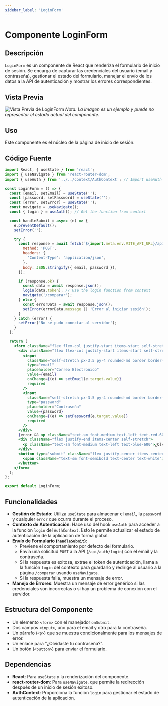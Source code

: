 ```yaml
---
sidebar_label: 'LoginForm'
---
```


# Componente LoginForm

## Descripción

`LoginForm` es un componente de React que renderiza el formulario de inicio de sesión. Se encarga de capturar las credenciales del usuario (email y contraseña), gestionar el estado del formulario, manejar el envío de los datos a la API de autenticación y mostrar los errores correspondientes.

## Vista Previa

![Vista Previa de LoginForm](https://i.imgur.com/EjemploDeImagen.png) 
*Nota: La imagen es un ejemplo y puede no representar el estado actual del componente.*

## Uso

Este componente es el núcleo de la página de inicio de sesión.
## Código Fuente

```jsx
import React, { useState } from 'react';
import { useNavigate } from 'react-router-dom';
import { useAuth } from '../../context/AuthContext'; // Import useAuth

const LoginForm = () => {
  const [email, setEmail] = useState('');
  const [password, setPassword] = useState('');
  const [error, setError] = useState('');
  const navigate = useNavigate();
  const { login } = useAuth(); // Get the function from context

  const handleSubmit = async (e) => {
    e.preventDefault();
    setError('');

    try {
      const response = await fetch(`${import.meta.env.VITE_API_URL}/api/auth/login`, {
        method: 'POST',
        headers: {
          'Content-Type': 'application/json',
        },
        body: JSON.stringify({ email, password }),
      });

      if (response.ok) {
        const data = await response.json();
        login(data.token); // Use the login function from context
        navigate('/comparar');
      } else {
        const errorData = await response.json();
        setError(errorData.message || 'Error al iniciar sesión');
      }
    } catch (error) {
      setError('No se pudo conectar al servidor');
    }
  };

  return (
    <form className="flex flex-col justify-start items-start self-stretch flex-grow-0 flex-shrink-0 gap-6" onSubmit={handleSubmit}>
      <div className="flex flex-col justify-start items-start self-stretch flex-grow-0 flex-shrink-0 gap-4">
        <input
          className="self-stretch px-3.5 py-4 rounded-md border border-gray-300"
          type="email"
          placeholder="Correo Electronico"
          value={email}
          onChange={(e) => setEmail(e.target.value)}
          required
        />
        <input
          className="self-stretch px-3.5 py-4 rounded-md border border-gray-300"
          type="password"
          placeholder="Contraseña"
          value={password}
          onChange={(e) => setPassword(e.target.value)}
          required
        />
      </div>
      {error && <p className="text-sm font-medium text-left text-red-600">Contraseña incorrecta o usuario no registrado.</p>}
      <div className="flex justify-end items-center self-stretch">
        <p className="text-sm font-medium text-left text-blue-600">¿Olvidaste tu contraseña?</p>
      </div>
      <button type="submit" className="flex justify-center items-center self-stretch px-4 py-3 rounded-md bg-blue-600">
        <span className="text-sm font-semibold text-center text-white">iniciar sesión</span>
      </button>
    </form>
  );
};

export default LoginForm;
```

## Funcionalidades

- **Gestión de Estado**: Utiliza `useState` para almacenar el `email`, la `password` y cualquier `error` que ocurra durante el proceso.
- **Contexto de Autenticación**: Hace uso del hook `useAuth` para acceder a la función `login` del `AuthContext`. Esto le permite actualizar el estado de autenticación de la aplicación de forma global.
- **Envío de Formulario (`handleSubmit`)**: 
  - Previene el comportamiento por defecto del formulario.
  - Envía una solicitud `POST` a la API (`/api/auth/login`) con el email y la contraseña.
  - Si la respuesta es exitosa, extrae el token de autenticación, llama a la función `login` del contexto para guardarlo y redirige al usuario a la página `/comparar` usando `useNavigate`.
  - Si la respuesta falla, muestra un mensaje de error.
- **Manejo de Errores**: Muestra un mensaje de error genérico si las credenciales son incorrectas o si hay un problema de conexión con el servidor.

## Estructura del Componente

- Un elemento `<form>` con el manejador `onSubmit`.
- Dos campos `<input>`, uno para el email y otro para la contraseña.
- Un párrafo (`<p>`) que se muestra condicionalmente para los mensajes de error.
- Un enlace para "¿Olvidaste tu contraseña?".
- Un botón (`<button>`) para enviar el formulario.

## Dependencias

- **React**: Para `useState` y la renderización del componente.
- **react-router-dom**: Para `useNavigate`, que permite la redirección después de un inicio de sesión exitoso.
- **AuthContext**: Proporciona la función `login` para gestionar el estado de autenticación de la aplicación.